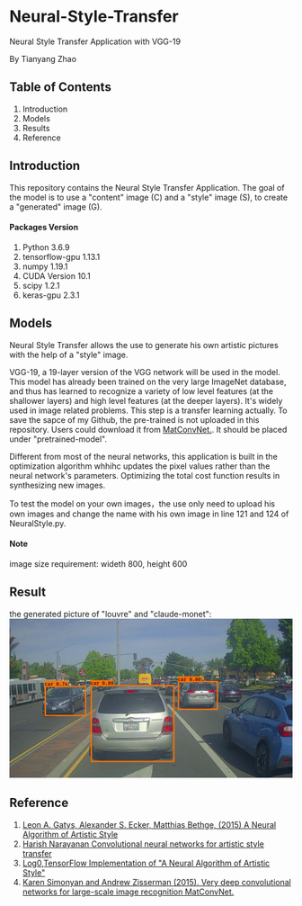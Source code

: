 # Neural-Style-Transfer
Neural Style Transfer Application with VGG-19

By Tianyang Zhao

## Table of Contents
1. Introduction
2. Models
3. Results
4. Reference

## Introduction
This repository contains the Neural Style Transfer Application. The goal of the model is to use a "content" image (C) and a "style" image (S), to create a "generated" image (G).

#### Packages Version
1. Python 3.6.9 
2. tensorflow-gpu 1.13.1
3. numpy 1.19.1
4. CUDA Version 10.1
5. scipy 1.2.1
6. keras-gpu 2.3.1


## Models
Neural Style Transfer allows the use to generate his own artistic pictures with the help of a "style" image. 

VGG-19, a 19-layer version of the VGG network will be used in the model. This model has already been trained on the very large ImageNet database, and thus has learned to recognize a variety of low level features (at the shallower layers) and high level features (at the deeper layers). It's widely used in image related problems. This step is a transfer learning actually. To save the sapce of my Github, the pre-trained is not uploaded in this repository. Users could download it from [MatConvNet.](https://www.vlfeat.org/matconvnet/pretrained/). It should be placed under "pretrained-model".

Different from most of the neural networks, this application is built in the optimization algorithm whhihc updates the pixel values rather than the neural network's parameters. Optimizing the total cost function results in synthesizing new images.


To test the model on your own images，the use only need to upload his own images and change the name with his own image in line 121 and 124 of NeuralStyle.py.

#### Note
image size requirement: wideth 800, height 600

## Result

the generated picture of "louvre" and "claude-monet":
![image](https://github.com/berlintofind/YOLO_v2_Objective_Detection/blob/master/out/test.jpg)

## Reference
1. [Leon A. Gatys, Alexander S. Ecker, Matthias Bethge, (2015) A Neural Algorithm of Artistic Style](https://arxiv.org/abs/1508.06576)
2. [Harish Narayanan Convolutional neural networks for artistic style transfer](https://harishnarayanan.org/writing/artistic-style-transfer/)
3. [Log0,TensorFlow Implementation of "A Neural Algorithm of Artistic Style"](http://www.chioka.in/tensorflow-implementation-neural-algorithm-of-artistic-style)
4. [Karen Simonyan and Andrew Zisserman (2015). Very deep convolutional networks for large-scale image recognition MatConvNet.](https://arxiv.org/pdf/1409.1556.pdf)
